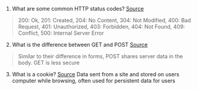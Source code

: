 
1. What are some common HTTP status codes?
[Source](http://www.restapitutorial.com/httpstatuscodes.html)
> 200: Ok, 201: Created, 204: No Content, 304: Not Modified, 400: Bad Request, 401: Unauthorized, 403: Forbidden, 404: Not Found, 409: Conflict, 500: Internal Server Error

2. What is the difference between GET and POST
[Source](http://www.diffen.com/difference/GET-vs-POST-HTTP-Requests)
> Similar to their difference in forms, POST shares server data in the body. GET is less secure

3. What is a cookie?
[Source](https://en.wikipedia.org/wiki/HTTP_cookie)
Data sent from a site and stored on users computer while browsing, often used for persistent data for users